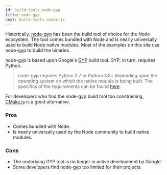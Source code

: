 ```yaml
---
id: build-tools.node-gyp
title: node-gyp
next: build-tools.cmake-js
---
```


Historically, [node-gyp](https://github.com/nodejs/node-gyp) has been the build tool of choice for the Node ecosystem. The tool comes bundled with Node and is nearly universally used to build Node native modules. Most of the examples on this site use node-gyp to build the binaries. 

node-gyp is based upon Google's [GYP](https://gyp.gsrc.io/) build tool. GYP, in turn, requires Python. 

> node-gyp requires Python 2.7 or Python 3.5+ depending upon the operating system on which the native module is being built. The specifics of the requirements can be found [here](https://github.com/nodejs/node-gyp#installation).

For developers who find the node-gyp build tool too constraining, [CMake.js](cmake-js.html) is a good alternative. 

### Pros

- Comes bundled with Node.
- Is nearly universally used by the Node community to build native modules. 

### Cons

- The underlying GYP tool is no longer in active development by Google.
- Some developers find node-gyp too limited for their projects.
